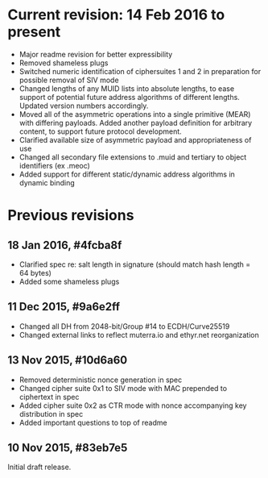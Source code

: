 # Current revision: 14 Feb 2016 to present

+ Major readme revision for better expressibility
+ Removed shameless plugs
+ Switched numeric identification of ciphersuites 1 and 2 in preparation for possible removal of SIV mode
+ Changed lengths of any MUID lists into absolute lengths, to ease support of potential future address algorithms of different lengths. Updated version numbers accordingly.
+ Moved all of the asymmetric operations into a single primitive (MEAR) with differing payloads. Added another payload definition for arbitrary content, to support future protocol development.
+ Clarified available size of asymmetric payload and appropriateness of use
+ Changed all secondary file extensions to .muid and tertiary to object identifiers (ex .meoc)
+ Added support for different static/dynamic address algorithms in dynamic binding

# Previous revisions

## 18 Jan 2016, #4fcba8f

+ Clarified spec re: salt length in signature (should match hash length = 64 bytes)
+ Added some shameless plugs

## 11 Dec 2015, #9a6e2ff

+ Changed all DH from 2048-bit/Group #14 to ECDH/Curve25519
+ Changed external links to reflect muterra.io and ethyr.net reorganization

## 13 Nov 2015, #10d6a60

+ Removed deterministic nonce generation in spec
+ Changed cipher suite 0x1 to SIV mode with MAC prepended to ciphertext in spec
+ Added cipher suite 0x2 as CTR mode with nonce accompanying key distribution in spec
+ Added important questions to top of readme

## 10 Nov 2015, #83eb7e5

Initial draft release.